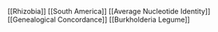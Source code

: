 [[Rhizobia]]
[[South America]]
[[Average Nucleotide Identity]]
[[Genealogical Concordance]]
[[Burkholderia Legume]]
